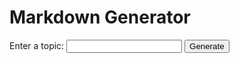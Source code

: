 <!DOCTYPE html>
<html>
  <head>
    <title>Markdown Generator</title>
    <script src="https://cdn.jsdelivr.net/npm/marked/marked.min.js"></script>
  </head>
  <body>
    <h1>Markdown Generator</h1>
    <form id="topic-form">
      <label for="topic">Enter a topic:</label>
      <input type="text" id="topic" name="topic" />
      <button type="submit">Generate</button>
    </form>
    <div id="result"></div>
    <script>
      document.getElementById("topic-form").addEventListener("submit", async function (event) {
        event.preventDefault();
        const topic = document.getElementById("topic").value;
        const resultDiv = document.getElementById("result");

        try {
          const response = await fetch(`https://localhost:443/generate`, {
            method: 'POST',
            headers: { 'Content-Type': 'application/json' },
            body: JSON.stringify({ topic }),
          });

          if (!response.ok) {
            throw new Error('Network response was not ok');
          }

          const reader = response.body.getReader();
          const decoder = new TextDecoder('utf-8');
          let fullText = '';
          let sources = '';
          let chatId = '';

          while (true) {
            const { done, value } = await reader.read();
            if (done) break;
            const chunk = decoder.decode(value);

            // Split the chunk into potential JSON objects
            const parts = chunk.split('}{').map((part, index, array) => {
              if (index === 0) return part + '}';
              if (index === array.length - 1) return '{' + part;
              return '{' + part + '}';
            });

            parts.forEach(part => {
              try {
                const parsed = JSON.parse(part);
                if (parsed.type === 'text') {
                  fullText += parsed.content;
                } else if (parsed.type === 'sources') {
                  sources = parsed.content;
                } else if (parsed.type === 'chatId') {
                  chatId = parsed.content;
                }
              } catch (e) {
                console.error('Failed to parse part:', part, e);
              }
            });

            // Update resultDiv with the new fullText
            resultDiv.innerHTML = marked.parse(fullText);
          }

          // Format and display sources and chatId
          if (sources) {
            console.log('Sources:', sources);
            // You can update your UI to show sources here
          }

          if (chatId) {
            console.log('Chat ID:', chatId);
            // You can update your UI to show chatId here
          }
        } catch (error) {
          console.error('Error:', error);
        }
      });
    </script>
  </body>
</html>
